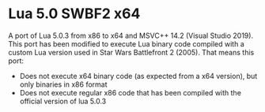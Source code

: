 # Lua 5.0 SWBF2 x64
A port of Lua 5.0.3 from x86 to x64 and MSVC++ 14.2 (Visual Studio 2019).<br/>
This port has been modified to execute Lua binary code compiled with a custom Lua version used in Star Wars Battlefront 2 (2005). That means this port:
- Does not execute x64 binary code (as expected from a x64 version), but only binaries in x86 format
- Does not execute regular x86 code that has been compiled with the official version of lua 5.0.3